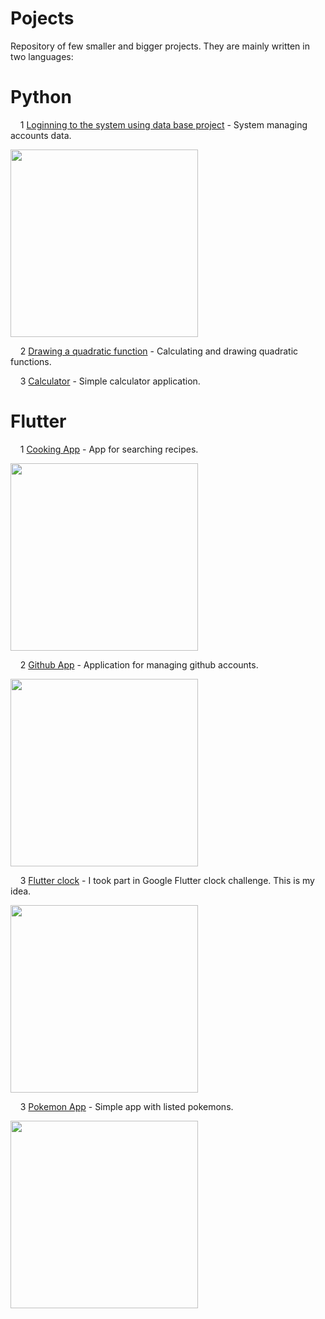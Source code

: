 # Pojects

Repository of few smaller and bigger projects. They are mainly written in two languages:

# Python

&nbsp;&nbsp;&nbsp;&nbsp;1 [Loginning to the system using data base project](https://github.com/Czarczynski/Projects/tree/master/python/Projekt%20logowania%20do%20systemu%20z%20uzyciem%20bazy%20danych)  - System managing accounts data.

<img src="https://github.com/Czarczynski/Projects/blob/master/python/Projekt%20logowania%20do%20systemu%20z%20uzyciem%20bazy%20danych/Gitscreens/user_menu.png" height=300 />

&nbsp;&nbsp;&nbsp;&nbsp;2 [Drawing a quadratic function](https://github.com/Czarczynski/Projects/tree/master/python/Math) - Calculating and drawing quadratic functions.

&nbsp;&nbsp;&nbsp;&nbsp;3 [Calculator](https://github.com/Czarczynski/Projects/tree/master/python/Kalkulator) - Simple calculator application.

# Flutter
&nbsp;&nbsp;&nbsp;&nbsp;1 [Cooking App](https://github.com/Czarczynski/Projects/tree/master/flutter/smart_cooking) - App for searching recipes.

<img src="https://github.com/Czarczynski/Projects/blob/master/flutter/smart_cooking/Gitscreens/dashboard_white.png" height=300 />

&nbsp;&nbsp;&nbsp;&nbsp;2 [Github App](https://github.com/Czarczynski/Projects/tree/master/flutter/github_app) - Application for managing github accounts.

<img src="https://github.com/Czarczynski/Projects/blob/master/flutter/github_app/Gitscreens/1.png" height=300 />

&nbsp;&nbsp;&nbsp;&nbsp;3 [Flutter clock](https://github.com/Czarczynski/Projects/tree/master/flutter/flutter_clock/analog_clock) - I took part in Google Flutter clock challenge. This is my idea.

<img src="https://github.com/Czarczynski/Projects/blob/master/flutter/flutter_clock/analog_clock/Gitscreeens/1.png" height=300 />


&nbsp;&nbsp;&nbsp;&nbsp;3 [Pokemon App](https://github.com/Czarczynski/Projects/tree/master/flutter/pokemon_app) - Simple app with listed pokemons.

<img src="https://github.com/Czarczynski/Projects/blob/master/flutter/pokemon_app/Gitscreens/list_view.png" height=300 />
